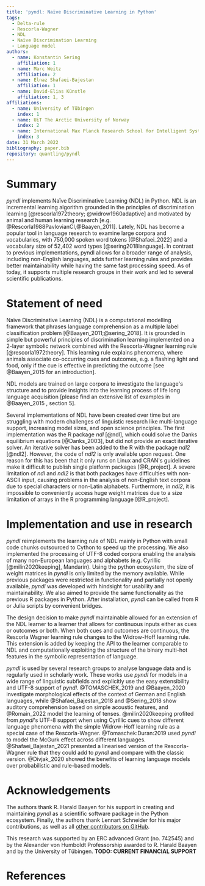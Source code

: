 ```yaml
---
title: 'pyndl: Naïve Discriminative Learning in Python'
tags:
  - Delta-rule
  - Rescorla-Wagner
  - NDL
  - Naïve Discrimination Learning
  - Language model
authors:
  - name: Konstantin Sering
    affiliation: 1
  - name: Marc Weitz
    affiliation: 2
  - name: Elnaz Shafaei-Bajestan
    affiliation: 1
  - name: David-Elias Künstle
    affiliation: 1, 3
affiliations:
  - name: University of Tübingen
    index: 1
  - name: UiT The Arctic University of Norway
    index: 2
  - name: International Max Planck Research School for Intelligent Systems
    index: 3
date: 31 March 2022
bibliography: paper.bib
repository: quantling/pyndl
---
```


# Summary

<!-- A summary describing the high-level functionality and purpose of the software for a diverse, non-specialist audience -->
*pyndl* implements Naïve Discriminative Learning (NDL) in Python. NDL is an incremental learning algorithm grounded in the principles of discrimination learning [@rescorla1972theory; @widrow1960adaptive] and motivated by animal and human learning research [e.g. @Rescorla1988PavlovianCI,@Baayen_2011]. Lately, NDL has become a popular tool in language research to examine large corpora and vocabularies, with 750,000 spoken word tokens [@Shafaei_2022] and a vocabulary size of 52,402 word types [@sering2018language]. In contrast to previous implementations, pyndl allows for a broader range of analysis, including non-English languages, adds further learning rules and provides better maintainability while having the same fast processing speed. As of today, it supports multiple research groups in their work and led to several scientific publications.


# Statement of need

<!-- General problem -->
Naïve Discriminative Learning (NDL) is a computational modelling framework that phrases language comprehension as a multiple label classification problem [@Baayen_2011;@sering_2018]. It is grounded in simple but powerful principles of discrimination learning implemented on a 2-layer symbolic network combined with the Rescorla-Wagner learning rule [@rescorla1972theory].
This learning rule explains phenomena, where animals associate co-occurring cues and outcomes, e.g. a flashing light and food, only if the cue is effective in predicting the outcome [see @Baayen_2015 for an introduction].
<!-- Alternatively, the final state of the learning weights in the network is computable by equilibrium equations [@Danks_2003,@rescorla1972theory]. The underlying assumption is that language is learned over time. -->
NDL models are trained on large corpora to investigate the language's structure and to provide insights into the learning process of life long language acquisition [please find an extensive list of examples in @Baayen_2015
, section 5].


<!-- Which implementations are out there? -->
Several implementations of NDL have been created over time but are struggling with modern challenges of linguistic research like multi-language support, increasing model sizes, and open science principles. The first implementation was the R package *ndl* [@ndl], which could solve the Danks equilibrium equations [@Danks_2003], but did not provide an exact iterative solver. An iterative solver has been added to the R with the package *ndl2* [@ndl2]. However, the code of *ndl2* is only available upon request. One reason for this has been that it only runs on Linux and CRAN's guidelines make it difficult to publish single platform packages [@R_project]. A severe limitation of *ndl* and *ndl2* is that both packages have difficulties with non-ASCII input, causing problems in the analysis of non-English text corpora due to special characters or non-Latin alphabets. Furthermore, in *ndl2*, it is impossible to conveniently access huge weight matrices due to a size limitation of arrays in the R programming language [@R_project].


# Implementation and use in research

<!-- Short description of pyndl -->
*pyndl* reimplements the learning rule of NDL mainly in Python with small code chunks outsourced to Cython to speed up the processing. We also implemented the processing of UTF-8 coded corpora enabling the analysis of many non-European languages and alphabets (e.g. Cyrillic [@milin2020keeping], Mandarin). Using the python ecosystem, the size of weight matrices in *pyndl* is only limited by the memory available. While previous packages were restricted in functionality and partially not openly available, *pyndl* was developed with hindsight for usability and maintainability. We also aimed to provide the same functionality as the previous R packages in Python. After installation, *pyndl* can be called from R or Julia scripts by convenient bridges.

<!-- WH extension of pyndl -->
The design decision to make *pyndl* maintainable allowed for an extension of the NDL learner to a learner that allows for continuous inputs either as cues or outcomes or both. When both cues and outcomes are continuous, the Rescorla Wagner learning rule changes to the Widrow-Hoff learning rule. This extension is added by keeping the API to the learner comparable to NDL and computationally exploiting the structure of the binary multi-hot features in the symbolic representation of language.

<!-- Pyndl in research -->
*pyndl* is used by several research groups to analyse language data and is regularly used in scholarly work.
These works use *pyndl* for models in a wide range of linguistic subfields and explicitly use the easy extensibility and UTF-8 support of *pyndl*.
@TOMASCHEK_2019 and @Baayen_2020 investigate morphological effects of the context of German and English languages, while @Shafaei_Bajestan_2018 and @Sering_2018
show auditory comprehension based on simple acoustic features, and @Romain_2022 model the learning of tenses.
@milin2020keeping profited from *pyndl*'s UTF-8 support when using Cyrillic cues to show different language phenomena with the simple Widrow-Hoff learning rule as a special case of the Rescorla-Wagner. @Tomaschek:Duran:2019 used *pyndl* to model the McGurk effect across different languages.
@Shafaei_Bajestan_2021 presented a linearised version of the Rescorla-Wagner rule that they could add to *pyndl* and compare with the classic version. @Divjak_2020 showed the benefits of learning language models over probabilistic and rule-based models.


# Acknowledgements

The authors thank R. Harald Baayen for his support in creating and maintaining *pyndl* as a scientific software package in the Python ecosystem.
Finally, the authors thank Lennart Schneider for his major contributions, as well as all [other contributors on GitHub](https://github.com/quantling/pyndl/graphs/contributors).

This research was supported by an ERC advanced Grant (no. 742545) and by the Alexander von Humboldt Professorship awarded to R. Harald Baayen and by the University of Tübingen.
**TODO: CURRENT FINANCIAL SUPPORT**


# References

